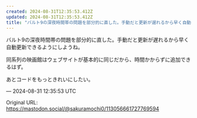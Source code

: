```yaml
---
created: 2024-08-31T12:35:53.412Z
updated: 2024-08-31T12:35:53.412Z
title: "バルト9の深夜時間帯の問題を部分的に直した。手動だと更新が遅れるから早く自動更新できるようにしようね。同系列の映画館はウェブサイトが基本的に同じだから、時間かか[...]"
---
```


<p>バルト9の深夜時間帯の問題を部分的に直した。手動だと更新が遅れるから早く自動更新できるようにしようね。</p><p>同系列の映画館はウェブサイトが基本的に同じだから、時間かからずに追加できるはず。</p><p>あとコードをもっときれいにしたい。</p>

&mdash; 2024-08-31 12:35:53 UTC

Original URL: https://mastodon.social/@sakuramochi0/113056661727769594
